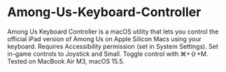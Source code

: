 # Among-Us-Keyboard-Controller
Among Us Keyboard Controller is a macOS utility that lets you control the official iPad version of Among Us on Apple Silicon Macs using your keyboard. Requires Accessibility permission (set in System Settings). Set in-game controls to Joystick and Small. Toggle control with ⌘+⇧+M. Tested on MacBook Air M3, macOS 15.5.
